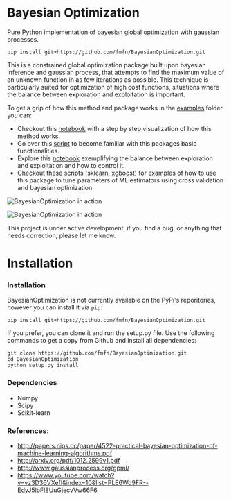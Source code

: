 # Bayesian Optimization

Pure Python implementation of bayesian global optimization with gaussian
processes.

    pip install git+https://github.com/fmfn/BayesianOptimization.git

This is a constrained global optimization package built upon bayesian inference
and gaussian process, that attempts to find the maximum value of an unknown
function in as few iterations as possible. This technique is particularly
suited for optimization of high cost functions, situations where the balance
between exploration and exploitation is important.

To get a grip of how this method and package works in the [examples](https://github.com/fmfn/BayesianOptimization/tree/master/examples)
folder you can:
- Checkout this [notebook](https://github.com/fmfn/BayesianOptimization/blob/master/examples/visualization.ipynb)
with a step by step visualization of how this method works.
- Go over this [script](https://github.com/fmfn/BayesianOptimization/blob/master/examples/usage.py)
to become familiar with this packages basic functionalities.
- Explore this [notebook](https://github.com/fmfn/BayesianOptimization/blob/master/examples/exploitation%20vs%20exploration.ipynb)
exemplifying the balance between exploration and exploitation and how to
control it.
- Checkout these scripts ([sklearn](https://github.com/fmfn/BayesianOptimization/blob/master/examples/sklearn_example.py),
[xgboost](https://github.com/fmfn/BayesianOptimization/blob/master/examples/xgboost_example.py))
for examples of how to use this package to tune parameters of ML estimators
using cross validation and bayesian optimization


![BayesianOptimization in action](https://github.com/fmfn/BayesianOptimization/blob/master/examples/bo_example.png)

![BayesianOptimization in action](https://github.com/fmfn/BayesianOptimization/blob/master/examples/bayesian_optimization.gif)


This project is under active development, if you find a bug, or anything that
needs correction, please let me know.

Installation
============

### Installation

BayesianOptimization is not currently available on the PyPi's reporitories,
however you can install it via `pip`:

    pip install git+https://github.com/fmfn/BayesianOptimization.git

If you prefer, you can clone it and run the setup.py file. Use the following
commands to get a copy from Github and install all dependencies:

    git clone https://github.com/fmfn/BayesianOptimization.git
    cd BayesianOptimization
    python setup.py install

### Dependencies
* Numpy
* Scipy
* Scikit-learn

### References:
* http://papers.nips.cc/paper/4522-practical-bayesian-optimization-of-machine-learning-algorithms.pdf
* http://arxiv.org/pdf/1012.2599v1.pdf
* http://www.gaussianprocess.org/gpml/
* https://www.youtube.com/watch?v=vz3D36VXefI&index=10&list=PLE6Wd9FR--EdyJ5lbFl8UuGjecvVw66F6
